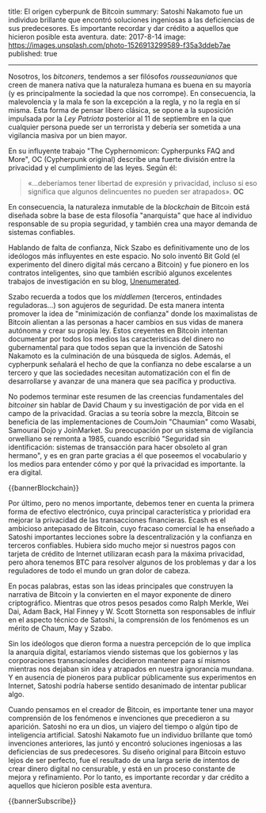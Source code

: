 title:      El origen cyberpunk de Bitcoin
summary:    Satoshi Nakamoto fue un individuo brillante que encontró soluciones ingeniosas a las deficiencias de sus predecesores. Es importante recordar y dar crédito a aquellos que hicieron posible esta aventura.
date:       2017-8-14
image:      https://images.unsplash.com/photo-1526913299589-f35a3ddeb7ae
published:  true

---

Nosotros, los *bitconers*, tendemos a ser filósofos *rousseaunianos* que creen de manera nativa que la naturaleza humana es buena en su mayoría (y es principalmente la sociedad la que nos corrompe). En consecuencia, la malevolencia y la mala fe son la excepción a la regla, y no la regla en sí misma. Esta forma de pensar libero clásica, se opone a la suposición impulsada por la *Ley Patriota* posterior al 11 de septiembre en la que cualquier persona puede ser un terrorista y debería ser sometida a una vigilancia masiva por un bien mayor.

En su influyente trabajo "The Cyphernomicon: Cypherpunks FAQ and More", OC (Cypherpunk original) describe una fuerte división entre la privacidad y el cumplimiento de las leyes. Según él:

> «...deberíamos tener libertad de expresión y privacidad, incluso si eso significa que algunos delincuentes no pueden ser atrapados».
> **OC**

En consecuencia, la naturaleza inmutable de la *blockchain* de Bitcoin está diseñada sobre la base de esta filosofía "anarquista" que hace al individuo responsable de su propia seguridad, y también crea una mayor demanda de sistemas confiables.

Hablando de falta de confianza, Nick Szabo es definitivamente uno de los ideólogos más influyentes en este espacio. No solo inventó Bit Gold (el experimento del dinero digital más cercano a Bitcoin) y fue pionero en los contratos inteligentes, sino que también escribió algunos excelentes trabajos de investigación en su blog, [Unenumerated](https://unenumerated.blogspot.com/).

Szabo recuerda a todos que los *middlemen* (terceros, entindades reguladoras...) son agujeros de seguridad. De esta manera intenta promover la idea de "minimización de confianza" donde los maximalistas de Bitcoin alientan a las personas a hacer cambios en sus vidas de manera autónoma y crear su propia ley. Estos creyentes en Bitcoin intentan documentar por todos los medios las caracteristicas del dinero no gubernamental para que todos sepan que la invención de Satoshi Nakamoto es la culminación de una búsqueda de siglos. Además, el cypherpunk señalará el hecho de que la confianza no debe escalarse a un tercero y que las sociedades necesitan automatización con el fin de desarrollarse y avanzar de una manera que sea pacífica y productiva.

No podemos terminar este resumen de las creencias fundamentales del *bitcoiner* sin hablar de David Chaum y su investigación de por vida en el campo de la privacidad. Gracias a su teoría sobre la mezcla, Bitcoin se beneficia de las implementaciones de CoumJoin "Chaumian" como Wasabi, Samourai Dojo y JoinMarket. Su preocupación por un sistema de vigilancia orwelliano se remonta a 1985, cuando escribió "Seguridad sin identificación: sistemas de transacción para hacer obsoleto al gran hermano", y es en gran parte gracias a él que poseemos el vocabulario y los medios para entender cómo y por qué la privacidad es importante. la era digital.

{{bannerBlockchain}}

Por último, pero no menos importante, debemos tener en cuenta la primera forma de efectivo electrónico, cuya principal característica y prioridad era mejorar la privacidad de las transacciones financieras. Ecash es el ambicioso antepasado de Bitcoin, cuyo fracaso comercial le ha enseñado a Satoshi importantes lecciones sobre la descentralización y la confianza en terceros confiables. Hubiera sido mucho mejor si nuestros pagos con tarjeta de crédito de Internet utilizaran ecash para la máxima privacidad, pero ahora tenemos BTC para resolver algunos de los problemas y dar a los reguladores de todo el mundo un gran dolor de cabeza.

En pocas palabras, estas son las ideas principales que construyen la narrativa de Bitcoin y la convierten en el mayor exponente de dinero criptográfico. Mientras que otros pesos pesados ​​como Ralph Merkle, Wei Dai, Adam Back, Hal Finney y W. Scott Stornetta son responsables de influir en el aspecto técnico de Satoshi, la comprensión de los fenómenos es un mérito de Chaum, May y Szabo.

Sin los ideólogos que dieron forma a nuestra percepción de lo que implica la anarquía digital, estaríamos viendo sistemas que los gobiernos y las corporaciones transnacionales decidieron mantener para sí mismos mientras nos dejaban sin idea y atrapados en nuestra ignorancia mundana. Y en ausencia de pioneros para publicar públicamente sus experimentos en Internet, Satoshi podría haberse sentido desanimado de intentar publicar algo.

Cuando pensamos en el creador de Bitcoin, es importante tener una mayor comprensión de los fenómenos e invenciones que precedieron a su aparición. Satoshi no era un dios, un viajero del tiempo o algún tipo de inteligencia artificial. Satoshi Nakamoto fue un individuo brillante que tomó invenciones anteriores, las juntó y encontró soluciones ingeniosas a las deficiencias de sus predecesores. Su diseño original para Bitcoin estuvo lejos de ser perfecto, fue el resultado de una larga serie de intentos de crear dinero digital no censurable, y está en un proceso constante de mejora y refinamiento. Por lo tanto, es importante recordar y dar crédito a aquellos que hicieron posible esta aventura.

{{bannerSubscribe}}
